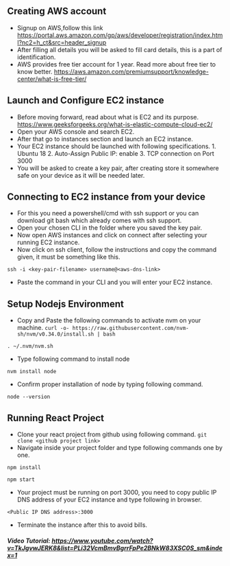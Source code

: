 ## Creating AWS account
* Signup on AWS,follow this link https://portal.aws.amazon.com/gp/aws/developer/registration/index.html?nc2=h_ct&src=header_signup
* After filling all details you will be asked to fill card details, this is a part of identification.
* AWS provides free tier account for 1 year. Read more about free tier to know better. https://aws.amazon.com/premiumsupport/knowledge-center/what-is-free-tier/

## Launch and Configure EC2 instance
*  Before moving forward, read about what is EC2 and its purpose. https://www.geeksforgeeks.org/what-is-elastic-compute-cloud-ec2/
* Open your AWS console and search EC2.
* After that go to instances section and launch an EC2 instance.
* Your EC2 instance should be launched with following specifications.
         1. Ubuntu 18
		 2. Auto-Assign Public IP: enable
		 3. TCP connection on Port 3000
* You will be asked to create a key pair, after creating store it somewhere safe on your device as it will be needed later.

## Connecting to EC2 instance from your device
* For this you need a powershell/cmd with ssh support or you can download git bash which already comes with ssh support.
* Open your chosen CLI in the folder where you saved the key pair.
* Now open AWS instances and click on connect after selecting your running EC2 instance.
* Now click on ssh client, follow the instructions and copy the command given, it must be something like this.

 ``
 ssh -i <key-pair-filename> username@<aws-dns-link>
 ``
* Paste the command in your CLI and you will enter your EC2 instance.

## Setup Nodejs Environment
* Copy and Paste the following commands to activate nvm on your machine.
 ``
 curl -o- https://raw.githubusercontent.com/nvm-sh/nvm/v0.34.0/install.sh | bash
 ``
 
 ``
 . ~/.nvm/nvm.sh
 ``
* Type following command to install node

 ``
 nvm install node
 ``
* Confirm proper installation of node by typing following command.
 
 ``
 node --version
``
 
## Running React Project 
* Clone your react project from github using following command.
``
 git clone <github project link>
``
* Navigate inside your project folder and type following commands one by one.

 ``
 npm install
 ``
 
 ``
 npm start
 ``
* Your project must be running on port 3000, you need to copy public IP DNS address of your EC2 instance and type following in browser.

 ``
 <Public IP DNS address>:3000
 ``
* Terminate the instance after this to avoid bills.

##### Video Tutorial: https://www.youtube.com/watch?v=TkJgvwJERK8&list=PLi32VcmBmvBgrrFpPe2BNkW83XSC0S_sm&index=1
